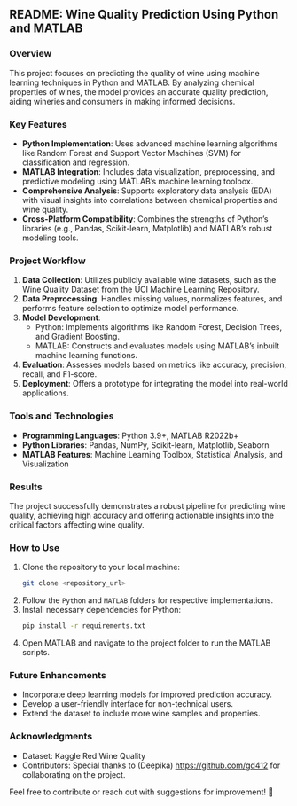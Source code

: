 ## README: Wine Quality Prediction Using Python and MATLAB  

### Overview  
This project focuses on predicting the quality of wine using machine learning techniques in Python and MATLAB. By analyzing chemical properties of wines, the model provides an accurate quality prediction, aiding wineries and consumers in making informed decisions.  

### Key Features  
- **Python Implementation**: Uses advanced machine learning algorithms like Random Forest and Support Vector Machines (SVM) for classification and regression.  
- **MATLAB Integration**: Includes data visualization, preprocessing, and predictive modeling using MATLAB’s machine learning toolbox.  
- **Comprehensive Analysis**: Supports exploratory data analysis (EDA) with visual insights into correlations between chemical properties and wine quality.  
- **Cross-Platform Compatibility**: Combines the strengths of Python’s libraries (e.g., Pandas, Scikit-learn, Matplotlib) and MATLAB’s robust modeling tools.  

### Project Workflow  
1. **Data Collection**: Utilizes publicly available wine datasets, such as the Wine Quality Dataset from the UCI Machine Learning Repository.  
2. **Data Preprocessing**: Handles missing values, normalizes features, and performs feature selection to optimize model performance.  
3. **Model Development**:  
   - Python: Implements algorithms like Random Forest, Decision Trees, and Gradient Boosting.  
   - MATLAB: Constructs and evaluates models using MATLAB’s inbuilt machine learning functions.  
4. **Evaluation**: Assesses models based on metrics like accuracy, precision, recall, and F1-score.  
5. **Deployment**: Offers a prototype for integrating the model into real-world applications.  

### Tools and Technologies  
- **Programming Languages**: Python 3.9+, MATLAB R2022b+  
- **Python Libraries**: Pandas, NumPy, Scikit-learn, Matplotlib, Seaborn  
- **MATLAB Features**: Machine Learning Toolbox, Statistical Analysis, and Visualization  

### Results  
The project successfully demonstrates a robust pipeline for predicting wine quality, achieving high accuracy and offering actionable insights into the critical factors affecting wine quality.  

### How to Use  
1. Clone the repository to your local machine:  
   ```bash  
   git clone <repository_url>  
   ```  
2. Follow the `Python` and `MATLAB` folders for respective implementations.  
3. Install necessary dependencies for Python:  
   ```bash  
   pip install -r requirements.txt  
   ```  
4. Open MATLAB and navigate to the project folder to run the MATLAB scripts.  

### Future Enhancements  
- Incorporate deep learning models for improved prediction accuracy.  
- Develop a user-friendly interface for non-technical users.  
- Extend the dataset to include more wine samples and properties.  

### Acknowledgments  
- Dataset: Kaggle Red Wine Quality
- Contributors: Special thanks to (Deepika) https://github.com/gd412 for collaborating on the project.  

Feel free to contribute or reach out with suggestions for improvement! 🚀  
